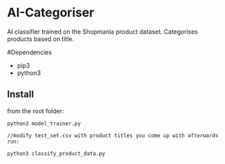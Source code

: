 # AI-Categoriser
AI classifier trained on the Shopmania product dataset. Categorises products based on title.


#Dependencies

- pip3
- python3

## Install

from the root folder:

  ```pip3 install -r requirements.txt
  python3 model_trainer.py

//modify test_set.csv with product titles you come up with afterwards run:

  python3 classify_product_data.py
